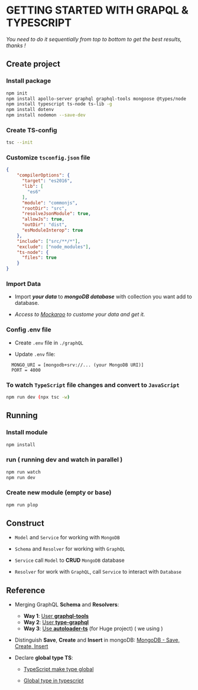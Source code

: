 # GETTING STARTED WITH GRAPQL & TYPESCRIPT

 *You need to do it sequentially from top to bottom to get the best results, thanks !*

## Create project

### Install package

``` bash
npm init 
npm install apollo-server graphql graphql-tools mongoose @types/node
npm install typescript ts-node ts-lib -g
npm install dotenv
npm install nodemon --save-dev
```

### Create TS-config

``` bash
tsc --init
```

### Customize `tsconfig.json` file

```json
{
    "compilerOptions": {
      "target": "es2016",
      "lib": [
        "es6"
      ],
      "module": "commonjs",
      "rootDir": "src",
      "resolveJsonModule": true,
      "allowJs": true, 
      "outDir": "dist", 
      "esModuleInterop": true
    },
    "include": ["src/**/*"],
    "exclude": ["node_modules"],
    "ts-node": {
      "files": true
    }
}
```

### Import Data

- Import ***your data*** to ***mongoDB database*** with collection you want add to database.

- *Access to [Mockaroo](https://www.mockaroo.com/?fbclid=IwAR2zvqVbF95W4VAT4jFJjqzNIaBaZq06pQskcXqwmGbTJuaYk2GDdFStOFc) to custome your data and get it.*

### Config .env file

- Create `.env` file in `./graphQL`

- Update `.env` file:

```env
  MONGO_URI = [mongodb+srv://... (your MongoDB URI)]
  PORT = 4000
```

### To watch `TypeScript` file changes and convert to `JavaScript`

  ```bash
  npm run dev (npx tsc -w)
  ```

## Running

### Install module

  ```bash
npm install 
```

### run ( running dev and watch in parallel )

  ```bash
npm run watch
npm run dev
```

### Create new module (empty or base)

  ```bash
npm run plop
```

## Construct

- `Model` and `Service` for working with `MongoDB`
- `Schema` and `Resolver` for working with `GraphQL`

- `Service` call `Model` to **CRUD** `MongoDB` database
- `Resolver` for work with `GraphQL`, call `Service` to interact with `Database`

## Reference

- Merging GraphQL **Schema** and **Resolvers**:

  - **Way 1**: [User **graphql-tools**](https://www.apollographql.com/docs/graphql-tools/generate-schema/)
  - **Way 2**: [User **type-graphql**](https://typegraphql.com/docs/getting-started.html)
  - **Way 3**: [Use **autoloader-ts**](https://www.npmjs.com/package/autoloader-ts?activeTab=readme) (for Huge project) ( we using )
- Distinguish **Save**, **Create** and **Insert** in mongoDB: [MongoDB - Save, Create, Insert](https://stackoverflow.com/questions/38290684/mongoose-save-vs-insert-vs-create)
- Declare **global type TS**:
  - [TypeScript make type global](https://bobbyhadz.com/blog/typescript-make-types-global)

  - [Global type in typescript](https://stackoverflow.com/questions/42984889/global-types-in-typescript)
  